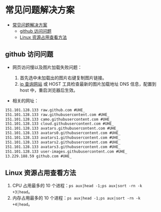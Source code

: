 # 常见问题解决方案

- [常见问题解决方案](#常见问题解决方案)
  - [github 访问问题](#github-访问问题)
  - [Linux 资源占用查看方法](#linux-资源占用查看方法)

## github 访问问题

- 网页访问慢以及图片加载失败问题：
   1. 首先选中未加载出的图片右键复制图片链接。
   2. [ip 查询网站](https://ipchaxun.com/) 或 HOST 工具检查最新的图片加载地址 DNS 信息，配置到 host 中，重启浏览器后生效。

- 相关的网址：

```html
151.101.128.133 raw.github.com #UHE_
151.101.128.133 raw.githubusercontent.com #UHE_
151.101.128.133 camo.githubusercontent.com #UHE_
151.101.128.133 cloud.githubusercontent.com #UHE_
151.101.128.133 avatars.githubusercontent.com #UHE_
151.101.128.133 avatars0.githubusercontent.com #UHE_
151.101.128.133 avatars1.githubusercontent.com #UHE_
151.101.128.133 avatars2.githubusercontent.com #UHE_
151.101.128.133 avatars3.githubusercontent.com #UHE_
151.101.128.133 user-images.githubusercontent.com #UHE_
13.229.188.59 github.com #UHE_
```

## Linux 资源占用查看方法

1. CPU 占用最多的 10 个进程：`ps aux|head -1;ps aux|sort -rn -k +3|head`。
2. 内存占用最多的 10 个进程：`ps aux|head -1;ps aux|sort -rn -k +4|head`。
